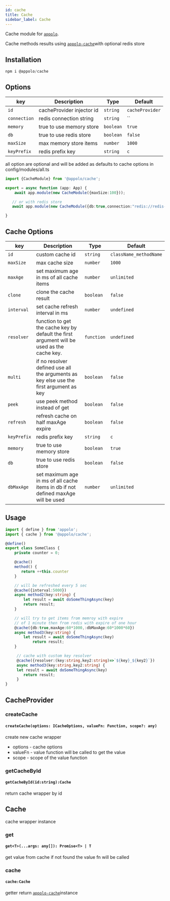```yaml
---
id: cache
title: Cache
sidebar_label: Cache
---
```

Cache module for [`appolo`](https://github.com/shmoop207/appolo).

Cache methods results using [`appolo-cache​`](https://github.com/shmoop207/appolo-cache) with optional redis store

## Installation

```typescript
npm i @appolo/cache
```

## Options
| key | Description | Type | Default
| --- | --- | --- | --- |
| `id` | cacheProvider injector id  | `string`|  `cacheProvider`|
| `connection` | redis connection string  | `string`|  ``|
| `memory` | true to use memory store  | `boolean`|  `true`|
| `db` | true to use redis store  | `boolean`|  `false`|
| `maxSize` | max memory store items  | `number`|  `1000`|
| `keyPrefix` | redis prefix key  | `string`|  `c`|

all option are optional and will be added as defaults to cache options
in config/modules/all.ts

```typescript
import {CacheModule} from '@appolo/cache';

export = async function (app: App) {
    await app.module(new CacheModule({maxSize:100}));

   // or with redis store
   await app.module(new CacheModule({db:true,connection:"redis://redis-connection-string"}));

}
```


## Cache Options

| key | Description | Type | Default
| --- | --- | --- | --- |
| `id` | custom cache id | `string`|  `className_methodName`|
| `maxSize` | max cache size | `number`|  `1000`|
| `maxAge` | set maximum age in ms of all cache items | `number` | `unlimited` |
| `clone` |  clone the cache result | `boolean` | `false` |
| `interval` | set cache refresh interval in ms | `number` | `undefined` |
| `resolver` | function to get the cache key by default the first argument will be used as the cache key. | `function` | `undefined` |
| `multi` | if no resolver defined use all the arguments as key else use the first argument as key  | `boolean` | `false` |
| `peek` |  use peek method instead of get | `boolean` | `false` |
| `refresh` |  refresh cache on half maxAge expire | `boolean` | `false` |
| `keyPrefix` | redis prefix key  | `string`|  `c`|
| `memory` | true to use memory store  | `boolean`|  `true`|
| `db` | true to use redis store  | `boolean`|  `false`|
| `dbMaxAge` | set maximum age in ms of all cache items in db if not defined maxAge will be used  | `number` | `unlimited` |


## Usage
```typescript
import { define } from 'appolo';
import { cache } from '@appolo/cache';

@define()
export class SomeClass {
    private counter = 0;

    @cache()
    method() {
       return ++this.counter
    }

    // will be refreshed every 5 sec
    @cache({interval:5000})
    async method2(key:string) {
        let result = await doSomeThingAsync(key)
        return result;
    }

    // will try to get items from memroy with expire
    // of 1 minute then from redis with expire of one hour
    @cache({db:true,maxAge:60*1000,:dbMaxAge:60*1000*60})
    async method3(key:string) {
        let result = await doSomeThingAsync(key)
            return result;
    }

     // cache with custom key resolver
     @cache({resolver:(key:string,key2:string)=>`${key}_${key2}`})
     async method3(key:string,key2:string) {
     let result = await doSomeThingAsync(key)
        return result;
     }
}

```

## CacheProvider
### createCache
#### `createCache(options: ICacheOptions, valueFn: Function, scope?: any)`
create new cache wrapper
- options - cache options
- valueFn - value function will be called to get the value
- scope - scope of the value function

### getCacheById
#### `getCacheById(id:string):Cache`
return cache wrapper by id

## Cache
cache wrapper instance

### get
#### `get<T>(...args: any[]): Promise<T> | T`
get value from cache if not found the value fn will be called

### cache
#### `cache:Cache`
getter return [`appolo-cache​`](https://github.com/shmoop207/appolo-cache) instance